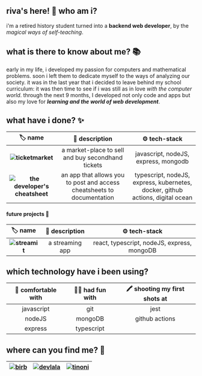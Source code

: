 ## riva's here! 👋 who am i?

i'm a retired history student turned into a **backend web developer**, by the *magical ways of self-teaching*.


## what is there to know about me? 📚

early in my life, i developed my passion for computers and mathematical problems. soon i left them to dedicate myself to the ways of analyzing our society. it was in the last year that i decided to leave behind my school curriculum: it was then time to see if i was still as in love *with the computer world*.
through the next 9 months, I developed not only code and apps but also my love for ***learning and the world of web development***.

## what have i done? ✨ 


| 🏷️  name  | 📓  description  | ⚙️ tech-stack |
| :---:             |    :----:     |          :---:             |
| **![ticketmarket](https://github.com/rivvarivvs/ticketmarket)** | a market-place to sell and buy secondhand tickets           | javascript, nodeJS, express, mongodb|
| **![the developer's cheatsheet](https://github.com/rivvarivvs/The-Developer-s-Cheatsheet)**           | an app that allows you to post and access cheatsheets to documentation       | typescript, nodeJS, express, kubernetes, docker, github actions, digital ocean             |

#### future projects 📅 
| 🏷️  name  | 📓  description  | ⚙️ tech-stack |
| :---:             |    :----:     |          :---:             |
| **![streamit](https://github.com/rivvarivvs/streaming-srv)** | a streaming app           | react, typescript, nodeJS, express, mongoDB|


## which technology have i been using?  
| 🧪 comfortable with  | 🤸‍♀️ had fun with  | 🖍️ shooting my first shots at |
| :---:             |    :----:     |          :---:             |
| javascript        | git           | jest                       |
| nodeJS            | mongoDB       | github actions             |
| express           | typescript    |                            |

## where can you find me? 💌  

|[![birb](https://user-images.githubusercontent.com/69391587/110664946-cb087d80-81bf-11eb-8fef-7d239d0f790c.png)](https://twitter.com/rivva_a)|[![devlala](https://user-images.githubusercontent.com/69391587/110664943-ca6fe700-81bf-11eb-811a-ce04acac173e.png)](https://dev.to/rivvarivvs)|[![tinoni](https://user-images.githubusercontent.com/69391587/110664921-c5129c80-81bf-11eb-96f9-624b9d0c91b2.png)](mailto:rivvarivvs@gmail.com)|
| :---:             |    :----:     |          :---:         |


